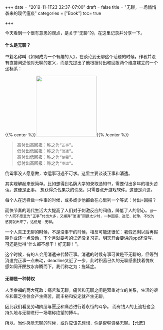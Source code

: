 +++
date = "2019-11-1T23:32:37-07:00"
draft = false
title = "无聊，一场悄悄袭来的现代瘟疫"
categories = ["Book"]
toc= true

+++

今天看到一个很有意思的观点，是关于“无聊”的，在这里记录并分享一下。


#### 什么是无聊？

书籍名称叫《如何成为一个有趣的人》，在谈论到无聊这个话题的时候，作者并没有直接阐述他对无聊的定义，而是先提出了他根据付出和回报两个维度建立的一个坐标系：

{{% center %}}<img name="touchbar-config" src="/images/blog/2019-11/book_01.png" width='200px'/>{{% /center %}}
>高付出高回报：称之为`“正事”`。     
>低付出低回报：称之为`“消遣”`。     
>高付出低回报：称之为`“倒霉”`。    
>低付出高回报：称之为`“幸运”`。    

倒霉事没人愿意做，幸运事可遇不可求。这里主要谈谈正事和消遣。

其实理解起来很简单。比如想得到名牌大学的录取通知书，需要付出多年的埋头苦读。这便是正事。
想获得杀伐果决的快感，只需要点开游戏软件。这便是消遣。

每个人在选择做一件事的时候，或多或少他都会在心里列一个等式：付出=回报？

而快节奏的现代生活大大提高了人们对于刺激反应的阀值，降低了人的耐心。`当一个人既不愿意为“正事”付出大多，又嫌弃“消遣”回报太少时，一种困惑、迷茫、犹豫、不悦的感觉就出来了，这便是：无聊`。


一个人真正无聊的时候，不是没事干的时候，相反可能还很忙：暑假还剩以后再假期作业还一点没动，下个月就要考的证还没复习完，明天开会要讲的ppt还没写，可还是觉得“什么都不想干！好无聊！”。

这个时候，有的人会用消遣来代替正事。消遣的时候有事可做是不无聊的，但等到消遣完正事一点未动，deadline又近了一步，此时积蓄已久的无聊感裹挟着愧疚感如同开匣放水奔腾而下，我们称之为：拖延症。


#### 无聊是一种特权

人类幸福的两大死敌：痛苦和无聊。痛苦和无聊之间是双重对立的关系，生活的艰辛和匮乏往往会产生痛苦，而丰裕和安定就产生无聊。

因此我们看见劳动阶层与匮乏和痛苦进行着永恒的斗争。
而有钱人的上流社也会持久地与无聊进行一场堪称绝望的搏斗。

所以，当你感觉无聊的时候，或许应该先想想，你是否够资格无聊。【允悲】